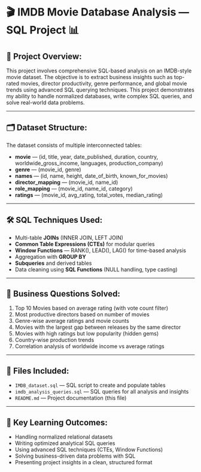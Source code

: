 # 🎬 IMDB Movie Database Analysis — SQL Project 📊

## 📖 Project Overview:
This project involves comprehensive SQL-based analysis on an IMDB-style movie dataset. The objective is to extract business insights such as top-rated movies, director productivity, genre performance, and global movie trends using advanced SQL querying techniques. This project demonstrates my ability to handle normalized databases, write complex SQL queries, and solve real-world data problems.

---

## 🗂️ Dataset Structure:
The dataset consists of multiple interconnected tables:
- **movie** — (id, title, year, date_published, duration, country, worldwide_gross_income, languages, production_company)
- **genre** — (movie_id, genre)
- **names** — (id, name, height, date_of_birth, known_for_movies)
- **director_mapping** — (movie_id, name_id)
- **role_mapping** — (movie_id, name_id, category)
- **ratings** — (movie_id, avg_rating, total_votes, median_rating)

---

## 🛠️ SQL Techniques Used:
- Multi-table **JOINs** (INNER JOIN, LEFT JOIN)
- **Common Table Expressions (CTEs)** for modular queries
- **Window Functions** — RANK(), LEAD(), LAG() for time-based analysis
- Aggregation with **GROUP BY**
- **Subqueries** and derived tables
- Data cleaning using **SQL Functions** (NULL handling, type casting)

---

## 📌 Business Questions Solved:
1. Top 10 Movies based on average rating (with vote count filter)
2. Most productive directors based on number of movies
3. Genre-wise average ratings and movie counts
4. Movies with the largest gap between releases by the same director
5. Movies with high ratings but low popularity (hidden gems)
6. Country-wise production trends
7. Correlation analysis of worldwide income vs average ratings

---

## 📄 Files Included:
- `IMDB_dataset.sql` — SQL script to create and populate tables
- `imdb_analysis_queries.sql` — SQL queries for all analysis and insights
- `README.md` — Project documentation (this file)

---

## 🌟 Key Learning Outcomes:
- Handling normalized relational datasets
- Writing optimized analytical SQL queries
- Using advanced SQL techniques (CTEs, Window Functions)
- Solving business-driven data problems with SQL
- Presenting project insights in a clean, structured format


